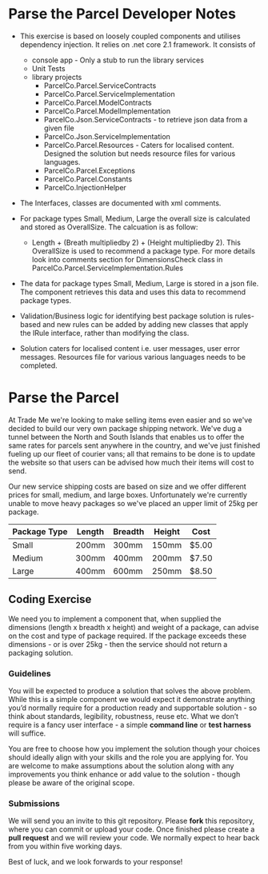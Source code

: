 
# Parse the Parcel Developer Notes #

* This exercise is based on loosely coupled components and utilises dependency injection. It relies on .net core 2.1 framework. It consists of 
  * console app - Only a stub to run the library services
  * Unit Tests
  * library projects
	* ParcelCo.Parcel.ServiceContracts
	* ParcelCo.Parcel.ServiceImplementation
	* ParcelCo.Parcel.ModelContracts
	* ParcelCo.Parcel.ModelImplementation
	* ParcelCo.Json.ServiceContracts - to retrieve json data from a given file
	* ParcelCo.Json.ServiceImplementation
	* ParcelCo.Parcel.Resources - Caters for localised content. Designed the solution but needs resource files for various languages. 
	* ParcelCo.Parcel.Exceptions
	* ParcelCo.Parcel.Constants
	* ParcelCo.InjectionHelper

* The Interfaces, classes are documented with xml comments.

* For package types Small, Medium, Large the overall size is calculated and stored as OverallSize. The calcuation is as follow: 
  * Length + (Breath multipliedby 2) + (Height multipliedby 2). This OverallSize is used to recommend a package type. For more details look into comments section for DimensionsCheck class in ParcelCo.Parcel.ServiceImplementation.Rules
  
* The data for package types Small, Medium, Large is stored in a json file. The component retrieves this data and uses this data to recommend package types.

* Validation/Business logic for identifying best package solution is rules-based and new rules can be added by adding new classes that apply the IRule interface, rather than modifying the class.

* Solution caters for localised content i.e. user messages, user error messages. Resources file for various various languages needs to be completed.

# Parse the Parcel #

At Trade Me we're looking to make selling items even easier and so we've decided to build our very own package shipping network. We've dug a tunnel between the North and South Islands that enables us to offer the same rates for parcels sent anywhere in the country, and we've just finished fueling up our fleet of courier vans; all that remains to be done is to update the website so that users can be advised how much their items will cost to send.

Our new service shipping costs are based on size and we offer different prices for small, medium, and large boxes. Unfortunately we're currently unable to move heavy packages so we've placed an upper limit of 25kg per package.

| Package Type | Length | Breadth | Height | Cost |
| ------------ | ------ | ------- | ------ | ---- |
| Small | 200mm | 300mm | 150mm | $5.00 |
| Medium | 300mm | 400mm | 200mm| $7.50 |
| Large | 400mm | 600mm | 250mm | $8.50 |

## Coding Exercise ##

We need you to implement a component that, when supplied the dimensions (length x breadth x height) and weight of a package, can advise on the cost and type of package required. If the package exceeds these dimensions - or is over 25kg - then the service should not return a packaging solution.

### Guidelines ###

You will be expected to produce a solution that solves the above problem. While this is a simple component we would expect it demonstrate anything you’d normally require for a production ready and supportable solution - so think about standards, legibility, robustness, reuse etc. What we don’t require is a fancy user interface - a simple **command line** or **test harness** will suffice. 

You are free to choose how you implement the solution though your choices should ideally align with your skills and the role you are applying for. You are welcome to make assumptions about the solution along with any improvements you think enhance or add value to the solution - though please be aware of the original scope.

### Submissions ###

We will send you an invite to this git repository. Please **fork** this repository, where you can commit or upload your code. Once finished please create a **pull request** and we will review your code. We normally expect to hear back from you within five working days. 

Best of luck, and we look forwards to your response!